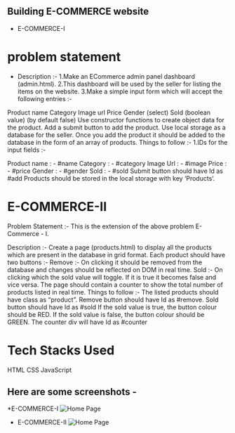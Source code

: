##  Building E-COMMERCE website 
* E-COMMERCE-I
# problem statement
* Description :-
1.Make an ECommerce admin panel dashboard (admin.html). 2.This dashboard will be used by the seller for listing the items on the website. 3.Make a simple input form which will accept the following entries :-

Product name
Category
Image url
Price
Gender (select)
Sold (boolean value) (by default false)
Use constructor functions to create object data for the product.
Add a submit button to add the product.
Use local storage as a database for the seller.
Once you add the product it should be added to the database in the form of an array of products.
Things to follow :-
1.IDs for the input fields :-

Product name : - #name
Category : - #category
Image Url : - #image
Price : - #price
Gender : - #gender
Sold : - #sold
Submit button should have Id as #add
Products should be stored in the local storage with key ‘Products’.
# E-COMMERCE-II
Problem Statement :-
This is the extension of the above problem E-Commerce - I.

Description :-
Create a page (products.html) to display all the products which are present in the database in grid format.
Each product should have two buttons :-
Remove :- On clicking it should be removed from the database and changes should be reflected on DOM in real time.
Sold :- On clicking which the sold value will toggle. If it is true it becomes false and vice versa.
The page should contain a counter to show the total number of products listed in real time.
Things to follow :-
The listed products should have class as “product”.
Remove button should have Id as #remove.
Sold button should have Id as #sold
If the sold value is true, the button colour should be RED.
If the sold value is false, the button colour should be GREEN.
The counter div will have Id as #counter

# Tech Stacks Used
HTML
CSS
JavaScript
## Here are some screenshots -
*E-COMMERCE-I
![Home Page](https://snipboard.io/L2h0wf.jpg)
* E-COMMERCE-II
![Home Page](https://snipboard.io/hWoAak.jpg)

